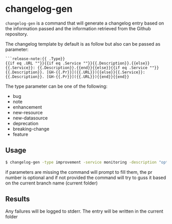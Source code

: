 # changelog-gen

`changelog-gen` is a command that will generate a changelog entry based on the information passed and the information retrieved from the Github repository.

The changelog template by default is as follow but also can be passed as parameter:

```gotemplate
```release-note:{{ .Type}}
{{if eq .URL ""}}{{if eq .Service ""}}{{.Description}}.{{else}}{{.Service}}: {{.Description}}.{{end}}{{else}}{{if eq .Service ""}}{{.Description}}. [GH-{{.Pr}}]({{.URL}}){{else}}{{.Service}}: {{.Description}}. [GH-{{.Pr}}]({{.URL}}){{end}}{{end}}
```

The type parameter can be one of the following:
* bug
* note
* enhancement
* new-resource
* new-datasource
* deprecation
* breaking-change
* feature


## Usage

```sh
$ changelog-gen -type improvement -service monitoring -description "optimize the monitoring endpoint to avoid losing logs when under high load"
```
if parameters are missing the command will prompt to fill them, the pr number is optional and if not provided the command will try to guss it based on the current branch name (current folder)


## Results

Any failures will be logged to stderr. The entry will be written in the current folder
